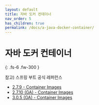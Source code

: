 ```yaml
---
layout: default
title: 자바 도커 컨테이너
nav_order: 5
has_children: true
permalink: /docs/a-java-docker-container/
---
```


# 자바 도커 컨테이너
{: .fs-6 .fw-300 }
<br>

참고) 스프링 부트 공식 레퍼런스
- [2.7.9 - Container Images](https://docs.spring.io/spring-boot/docs/2.7.9/reference/html/container-images.html#container-images)
- [2.7.10 (GA) - Container Images](https://docs.spring.io/spring-boot/docs/2.7.10/reference/html/container-images.html#container-images)
- [3.0.5 (GA) - Container Images](https://docs.spring.io/spring-boot/docs/3.0.5/reference/html/container-images.html#container-images)

<br>
<br>
